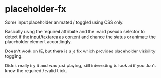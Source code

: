 placeholder-fx
==============

Some input placeholder animated / toggled using CSS only.

Basically using the required attribute and the :valid pseudo selector to detect if 
the input/textarea as content and change the status or animate the placeholder element accordingly.

Doesn't work on IE, but there is a js fix which provides placeholder visibility toggling.

Didn't really try it and was just playing, still interesting to look at if you don't know the required / :valid trick.